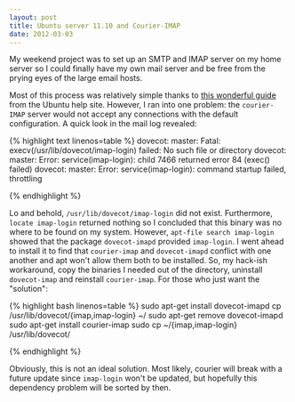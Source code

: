 ```yaml
---
layout: post
title: Ubuntu server 11.10 and Courier-IMAP
date: 2012-03-03
---
```


My weekend project was to set up an SMTP and IMAP server on my home server so I could finally have my own mail server and be free from the prying eyes of the large email hosts.

Most of this process was relatively simple thanks to <a href="https://help.ubuntu.com/community/PostfixBasicSetupHowto">this wonderful guide</a> from the Ubuntu help site. However, I ran into one problem: the <code>courier-IMAP</code> server would not accept any connections with the default configuration. A quick look in the mail log revealed:

{% highlight text linenos=table %}
dovecot: master: Fatal: execv(/usr/lib/dovecot/imap-login) failed: No such file or directory
dovecot: master: Error: service(imap-login): child 7466 returned error 84 (exec() failed)
dovecot: master: Error: service(imap-login): command startup failed, throttling

{% endhighlight %}


Lo and behold, <code>/usr/lib/dovecot/imap-login</code> did not exist. Furthermore, <code>locate imap-login</code> returned nothing so I concluded that this binary was no where to be found on my system. However, <code>apt-file search imap-login</code> showed that the package <code>dovecot-imapd</code> provided <code>imap-login</code>. I went ahead to install it to find that <code>courier-imap</code> and <code>dovecot-imapd</code> conflict with one another and apt won't allow them both to be installed. So, my hack-ish workaround, copy the binaries I needed out of the directory, uninstall <code>dovecot-imap</code> and reinstall <code>courier-imap</code>. For those who just want the "solution":


{% highlight bash linenos=table %}
sudo apt-get install dovecot-imapd
cp /usr/lib/dovecot/{imap,imap-login} ~/
sudo apt-get remove dovecot-imapd
sudo apt-get install courier-imap
sudo cp ~/{imap,imap-login} /usr/lib/dovecot/

{% endhighlight %}


Obviously, this is not an ideal solution. Most likely, courier will break with a future update since <code>imap-login</code> won't be updated, but hopefully this dependency problem will be sorted by then.
